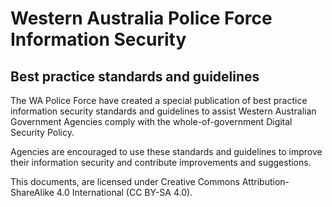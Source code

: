 # Western Australia Police Force Information Security 
## Best practice standards and guidelines 

The WA Police Force have created a special publication of best practice information security standards and guidelines to assist Western Australian Government Agencies comply with the whole-of-government Digital Security Policy.

Agencies are encouraged to use these standards and guidelines to improve their information security and contribute improvements and suggestions.

This documents, are licensed under Creative Commons Attribution-ShareAlike 4.0 International (CC BY-SA 4.0). 

